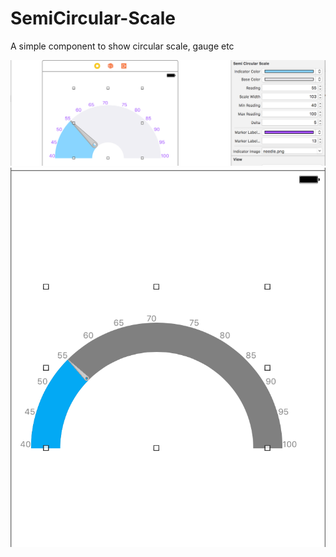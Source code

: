 # SemiCircular-Scale
A simple component to show circular scale, gauge etc

![ScreenShot](https://github.com/ankits16/SemiCircular-Scale/blob/master/screens/secondPNG.png)
![ScreenShot](https://github.com/ankits16/SemiCircular-Scale/blob/master/screens/firstPNG.png)
